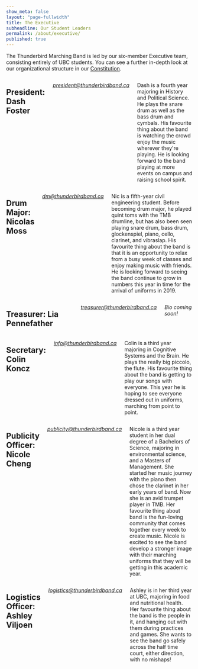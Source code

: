 ```yaml
---
show_meta: false
layout: "page-fullwidth"
title: The Executive
subheadline: Our Student Leaders
permalink: /about/executive/
published: true
---
```


The Thunderbird Marching Band is led by our six-member Executive team, consisting entirely of UBC students. You can see a further in-depth look at our organizational structure in our [Constitution](https://docs.google.com/viewer?a=v&pid=sites&srcid=ZGVmYXVsdGRvbWFpbnx0aHVuZGVyYmlyZG1hcmNoaW5nYmFuZHxneDo1NzE1MDYxMWY5NjhhMDky).

<div class="row">
    <div class="medium-9 columns" markdown="1">
        
## President: Dash Foster
_<president@thunderbirdband.ca>_

Dash is a fourth year majoring in History and Political Science. He plays the snare drum as well as the bass drum and cymbals. His favourite thing about the band is watching the crowd enjoy the music wherever they're playing. He is looking forward to the band playing at more events on campus and raising school spirit.

</div><!-- /.medium-9.columns -->

<div class="medium-3 columns">
<img class="h2img" src="{{ site.url }}/images/Exec_Default.png" alt="">
</div><!-- /.medium-3.columns -->

</div><!-- /.row -->

<div class="row">
    <div class="medium-9 columns" markdown="1">

## Drum Major: Nicolas Moss
_<dm@thunderbirdband.ca>_

Nic is a fifth-year civil engineering student. Before becoming drum major, he played quint toms with the TMB drumline, but has also been seen playing snare drum, bass drum, glockenspiel, piano, cello, clarinet, and vibraslap. His favourite thing about the band is that it is an opportunity to relax from a busy week of classes and enjoy making music with friends. He is looking forward to seeing the band continue to grow in numbers this year in time for the arrival of uniforms in 2019.

</div><!-- /.medium-9.columns -->

<div class="medium-3 columns">
<img class="h2img" src="{{ site.url }}/images/Exec_Default.png" alt="">
</div><!-- /.medium-3.columns -->

</div><!-- /.row -->

<div class="row">
    <div class="medium-9 columns" markdown="1">

## Treasurer: Lia Pennefather
_<treasurer@thunderbirdband.ca>_

_Bio coming soon!_

</div><!-- /.medium-9.columns -->

<div class="medium-3 columns">
<img class="h2img" src="{{ site.url }}/images/Exec_Default.png" alt="">
</div><!-- /.medium-3.columns -->

</div><!-- /.row -->

<div class="row">
    <div class="medium-9 columns" markdown="1">
    
## Secretary: Colin Koncz
_<info@thunderbirdband.ca>_

Colin is a third year majoring in Cognitive Systems and the Brain. He plays the really big piccolo, the flute. His favourite thing about the band is getting to play our songs with everyone. This year he is hoping to see everyone dressed out in uniforms, marching from point to point.

</div><!-- /.medium-9.columns -->

<div class="medium-3 columns">
<img class="h2img" src="{{ site.url }}/images/Exec_Default.png" alt="">
</div><!-- /.medium-3.columns -->

</div><!-- /.row -->

<div class="row">
    <div class="medium-9 columns" markdown="1">
    
## Publicity Officer: Nicole Cheng
_<publicity@thunderbirdband.ca>_

Nicole is a third year student in her dual degree of a Bachelors of Science, majoring in environmental science, and a Masters of Management. She started her music journey with the piano then chose the clarinet in her early years of band. Now she is an avid trumpet player in TMB. Her favourite thing about band is the fun-loving community that comes together every week to create music. Nicole is excited to see the band develop a stronger image with their marching uniforms that they will be getting in this academic year.

</div><!-- /.medium-9.columns -->

<div class="medium-3 columns">
<img class="h2img" src="{{ site.url }}/images/Exec_Default.png" alt="">
</div><!-- /.medium-3.columns -->

</div><!-- /.row -->

<div class="row">
    <div class="medium-9 columns" markdown="1">
    
## Logistics Officer: Ashley Viljoen
_<logistics@thunderbirdband.ca>_

Ashley is in her third year at UBC, majoring in food and nutritional health. Her favourite thing about the band is the people in it, and hanging out with them during practices and games. She wants to see the band go safely across the half time court, either direction, with no mishaps!

</div><!-- /.medium-9.columns -->

<div class="medium-3 columns">
<img class="h2img" src="{{ site.url }}/images/Exec_Default.png" alt="">
</div><!-- /.medium-3.columns -->

</div><!-- /.row -->
